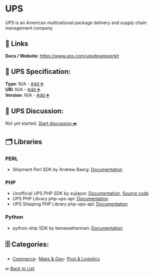 # UPS

UPS is an American multinational package delivery and supply chain management company

##  🔗 Links
**Docs / Website**: https://www.ups.com/upsdeveloperkit

## 🧬 UPS Specification:
**Type**: N/A - [Add ➕](https://github.com/apis-list/apis-list/edit/main/apis.yaml#L20602)  
**URI**: N/A - [Add ➕](https://github.com/apis-list/apis-list/edit/main/apis.yaml#L20602)  
**Version**: N/A - [Add ➕](https://github.com/apis-list/apis-list/edit/main/apis.yaml#L20602)

## 💬 UPS Discussion:
Not yet started. [Start discussion ➡️](https://github.com/apis-list/apis-list/discussions/new)

## 🗂️ Libraries
### PERL
- Shipment Perl SDK by Andrew Baerg: [Documentation](https://github.com/pullingshots/Shipment)
### PHP
- Unofficial UPS PHP SDK by xujiajun: [Documentation](https://packagist.org/packages/xujiajun/ups-api), [Source code](https://github.com/xujiajun/php-ups-api)
- UPS PHP Library php-ups-api: [Documentation](https://github.com/gabrielbull/php-ups-api)
- UPS Shipping PHP Library php-ups-api: [Documentation](https://code.google.com/p/php-ups-api/)
### Python
- python-ship SDK by benweatherman: [Documentation](https://github.com/benweatherman/python-ship)


## 🗄️ Categories:
- [Commerce](https://github.com/apis-list/apis-list#commerce-)- [Maps & Geo](https://github.com/apis-list/apis-list#maps--geo-)- [Post & Logistics](https://github.com/apis-list/apis-list#post--logistics-)

🔙  [Back to List](https://github.com/apis-list/apis-list)
